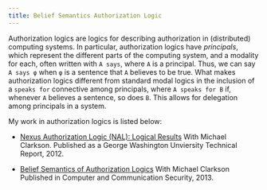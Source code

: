 ```yaml
---
title: Belief Semantics Authorization Logic
---
```


Authorization logics are logics for describing authorization in (distributed) computing systems.
In particular, authorization logics have *principals*, which represent the different parts of the computing system,
and a modality for each, often written with `A says`, where `A` is a principal.
Thus, we can say `A says φ` when `φ` is a sentence that `A` believes to be true.
What makes authorization logics different from standard modal logics in the inclusion of a `speaks for` connective
among principals, where `A speaks for B` if, whenever `A` believes a sentence, so does `B`.
This allows for delegation among principals in a system.

My work in authorization logics is listed below:

- [Nexus Authorization Logic (NAL): Logical Results](/pubs/nal_logical_results.html)
With Michael Clarkson.
Published as a George Washington Unviersity Technical Report, 2012.

- [Belief Semantics of Authorization Logics](/pubs/belief_semantics_authorization_logics.html)
With Michael Clarkson
Published in Computer and Communication Security, 2013.

